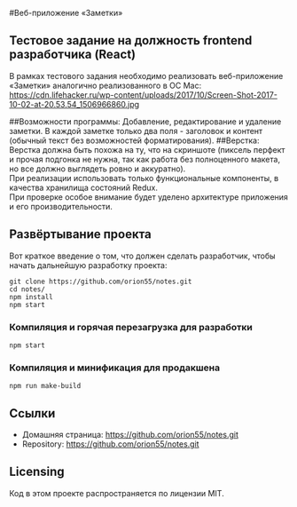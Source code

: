 #Веб-приложение «Заметки» 
## Тестовое задание на должность frontend разработчика (React)

В рамках тестового задания необходимо реализовать веб-приложение «Заметки» аналогично реализованного в ОС Mac:
https://cdn.lifehacker.ru/wp-content/uploads/2017/10/Screen-Shot-2017-10-02-at-20.53.54_1506966860.jpg

##Возможности программы:
Добавление, редактирование и удаление заметки. В каждой заметке только два поля - заголовок и контент (обычный текст без возможностей форматирования).
##Верстка:
Верстка должна быть похожа на ту, что на скриншоте (пиксель перфект и прочая подгонка не нужна, так как работа без полноценного макета, но все должно выглядеть ровно и аккуратно).<br/>
При реализации использовать только функциональные компоненты, в качества хранилища состояний Redux.<br/>
При проверке особое внимание будет уделено архитектуре приложения и его производительности.<br/>

## Развёртывание проекта
Вот краткое введение о том, что должен сделать разработчик, чтобы начать дальнейшую разработку проекта:
```
git clone https://github.com/orion55/notes.git
cd notes/
npm install
npm start
```

### Компиляция и горячая перезагрузка для разработки
```
npm start
```

### Компиляция и минификация для продакшена
```
npm run make-build
```
## Ссылки

- Домашняя страница: https://github.com/orion55/notes.git
- Repository: https://github.com/orion55/notes.git



## Licensing

Код в этом проекте распространяется по лицензии MIT.
